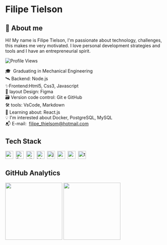 
# Filipe Tielson
## 🚀 About me


Hi! My name is Filipe Tielson, I'm passionate about technology, challenges, this makes me very motivated. I love personal development strategies and tools and I have an entrepreneurial spirit.






![Profile Views](https://komarev.com/ghpvc/?username=Tielson&theme=default&color=blue&style=flat&label=Profile+Views)


🎓 &nbsp;Graduating in Mechanical Engineering
<br/>🛰 Backend: Node.js
<br/>✨Frontend:Html5, Css3, Javascript
<br/>🎨 layout Design: Figma
<br/>🗃️ Version code control: Git e GitHub
<br/>🛠️ tools: VsCode, Markdown
<br/>🌱&nbsp;Learning about: React.js
<br/>💡&nbsp;I'm interested about Docker, PostgreSQL, MySQL
<br/>📬 E-mail: &nbsp;[filipe_thielsom@hotmail.com](mailto:filipe_thielsom@hotmail.com)

## Tech Stack
<img src="https://img.shields.io/badge/Css3-05122A?style=flat&logo=css3" alt="css3 Badge" height="25">&nbsp;
<img src="https://img.shields.io/badge/Figma-05122A?style=flat&logo=figma" alt="figma Badge" height="25">&nbsp;
<img src="https://img.shields.io/badge/Git-05122A?style=flat&logo=git" alt="git Badge" height="25">&nbsp;
<img src="https://img.shields.io/badge/Html5-05122A?style=flat&logo=html5" alt="html5 Badge" height="25">&nbsp;
<img src="https://img.shields.io/badge/Javascript-05122A?style=flat&logo=javascript" alt="javascript Badge" height="25">&nbsp;
<img src="https://img.shields.io/badge/Nodejs-05122A?style=flat&logo=node.js" alt="nodejs Badge" height="25">&nbsp;
<img src="https://img.shields.io/badge/React-05122A?style=flat&logo=react" alt="react Badge" height="25">&nbsp;
<img src="https://img.shields.io/badge/Typescript-05122A?style=flat&logo=typescript" alt="typescript Badge" height="25">&nbsp;

## GitHub Analytics
<div>
<img height="180em" src="https://github-readme-stats.vercel.app/api?username=Tielson&theme=default&show_icons=true&count_private=true">
<img height="180em" src="https://github-readme-stats.vercel.app/api/top-langs/?username=Tielson&theme=default&layout=compact&langs_count=5">
</div>


